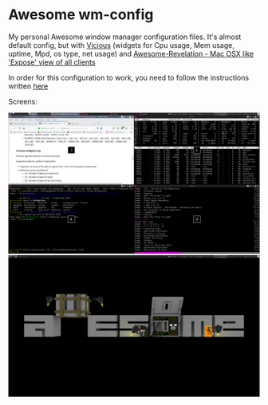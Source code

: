 # Awesome wm-config

My personal Awesome window manager configuration files. It's almost default config, but with [Vicious](https://github.com/vicious-widgets/vicious) (widgets for Cpu usage, Mem usage, uptime, Mpd, os type, net usage) and [Awesome-Revelation - Mac OSX like 'Expose' view of all clients](https://github.com/guotsuan/awesome-revelation)

In order for this configuration to work, you need to follow the instructions written [here](https://github.com/guotsuan/awesome-revelation)

Screens:

![Screenshot](screen.png?raw=true "Clear")
![Screenshot](screen_1.png?raw=true "Bussy")


